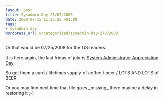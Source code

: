 ```yaml
--- 
layout: post
title: Sysadmin Day 25/07/2008
date: 2008-07-15 11:26:25 +01:00
tags: 
- sysadmin day
wordpress_url: uncategorized/sysadmin-day-27072008
---
```

<p>Or that would be 07/25/2008 for the US readers.</p>
<p>It is here again, the last friday of july is <a href="http://en.wikipedia.org/wiki/System_Administrator_Appreciation_Day">System Administrator Appreciation Day</a></p>
<p>So get them a card / lifetimes supply of coffee / beer / LOTS AND LOTS of BEER</p>
<p>Or  you may find next time that file goes _missing_ there may be a delay in restoring it ;-)</p>
